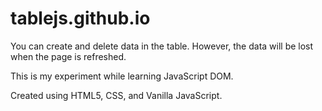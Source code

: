# tablejs.github.io

You can create and delete data in the table. However, the data will be lost when the page is refreshed. 

This is my experiment while learning JavaScript DOM.

Created using HTML5, CSS, and Vanilla JavaScript.
